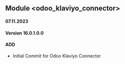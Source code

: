 ## Module <odoo_klaviyo_connector>

#### 07.11.2023
#### Version 16.0.1.0.0
#### ADD

- Initial Commit for Odoo Klaviyo Connector
